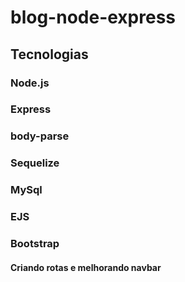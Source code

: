 # blog-node-express
## Tecnologias
### Node.js
### Express
### body-parse
### Sequelize
### MySql
### EJS
### Bootstrap

####

#### Criando rotas e melhorando navbar
